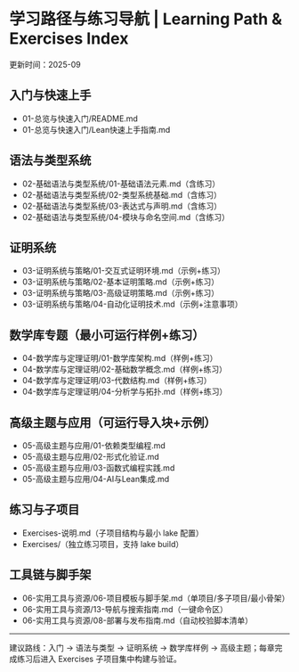 # 学习路径与练习导航 | Learning Path & Exercises Index

更新时间：2025-09

## 入门与快速上手

- 01-总览与快速入门/README.md
- 01-总览与快速入门/Lean快速上手指南.md

## 语法与类型系统

- 02-基础语法与类型系统/01-基础语法元素.md（含练习）
- 02-基础语法与类型系统/02-类型系统基础.md（含练习）
- 02-基础语法与类型系统/03-表达式与声明.md（含练习）
- 02-基础语法与类型系统/04-模块与命名空间.md（含练习）

## 证明系统

- 03-证明系统与策略/01-交互式证明环境.md（示例+练习）
- 03-证明系统与策略/02-基本证明策略.md（示例+练习）
- 03-证明系统与策略/03-高级证明策略.md（示例+练习）
- 03-证明系统与策略/04-自动化证明技术.md（示例+注意事项）

## 数学库专题（最小可运行样例+练习）

- 04-数学库与定理证明/01-数学库架构.md（样例+练习）
- 04-数学库与定理证明/02-基础数学概念.md（样例+练习）
- 04-数学库与定理证明/03-代数结构.md（样例+练习）
- 04-数学库与定理证明/04-分析学与拓扑.md（样例+练习）

## 高级主题与应用（可运行导入块+示例）

- 05-高级主题与应用/01-依赖类型编程.md
- 05-高级主题与应用/02-形式化验证.md
- 05-高级主题与应用/03-函数式编程实践.md
- 05-高级主题与应用/04-AI与Lean集成.md

## 练习与子项目

- Exercises-说明.md（子项目结构与最小 lake 配置）
- Exercises/（独立练习项目，支持 lake build）

## 工具链与脚手架

- 06-实用工具与资源/06-项目模板与脚手架.md（单项目/多子项目/最小骨架）
- 06-实用工具与资源/13-导航与搜索指南.md（一键命令区）
- 06-实用工具与资源/08-部署与发布指南.md（自动校验脚本清单）

---

建议路线：入门 → 语法与类型 → 证明系统 → 数学库样例 → 高级主题；每章完成练习后进入 Exercises 子项目集中构建与验证。
